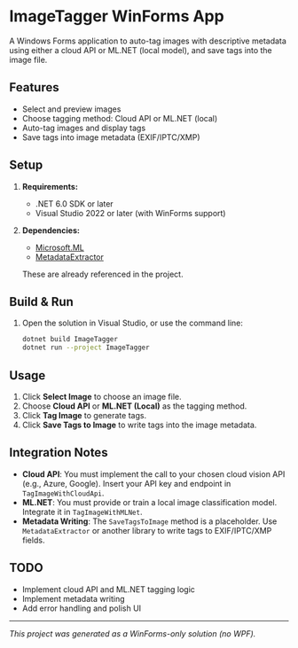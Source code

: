 # ImageTagger WinForms App

A Windows Forms application to auto-tag images with descriptive metadata using either a cloud API or ML.NET (local model), and save tags into the image file.

## Features
- Select and preview images
- Choose tagging method: Cloud API or ML.NET (local)
- Auto-tag images and display tags
- Save tags into image metadata (EXIF/IPTC/XMP)

## Setup
1. **Requirements:**
   - .NET 6.0 SDK or later
   - Visual Studio 2022 or later (with WinForms support)

2. **Dependencies:**
   - [Microsoft.ML](https://www.nuget.org/packages/Microsoft.ML)
   - [MetadataExtractor](https://www.nuget.org/packages/MetadataExtractor)

   These are already referenced in the project.

## Build & Run
1. Open the solution in Visual Studio, or use the command line:
   ```sh
   dotnet build ImageTagger
   dotnet run --project ImageTagger
   ```

## Usage
1. Click **Select Image** to choose an image file.
2. Choose **Cloud API** or **ML.NET (Local)** as the tagging method.
3. Click **Tag Image** to generate tags.
4. Click **Save Tags to Image** to write tags into the image metadata.

## Integration Notes
- **Cloud API**: You must implement the call to your chosen cloud vision API (e.g., Azure, Google). Insert your API key and endpoint in `TagImageWithCloudApi`.
- **ML.NET**: You must provide or train a local image classification model. Integrate it in `TagImageWithMLNet`.
- **Metadata Writing**: The `SaveTagsToImage` method is a placeholder. Use `MetadataExtractor` or another library to write tags to EXIF/IPTC/XMP fields.

## TODO
- Implement cloud API and ML.NET tagging logic
- Implement metadata writing
- Add error handling and polish UI

---

*This project was generated as a WinForms-only solution (no WPF).* 